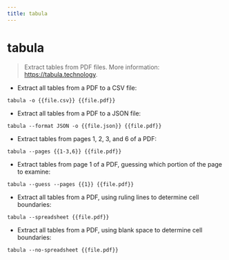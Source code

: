 ```yaml
---
title: tabula
---
```

# tabula

> Extract tables from PDF files.
> More information: <https://tabula.technology>.

- Extract all tables from a PDF to a CSV file:

`tabula -o {{file.csv}} {{file.pdf}}`

- Extract all tables from a PDF to a JSON file:

`tabula --format JSON -o {{file.json}} {{file.pdf}}`

- Extract tables from pages 1, 2, 3, and 6 of a PDF:

`tabula --pages {{1-3,6}} {{file.pdf}}`

- Extract tables from page 1 of a PDF, guessing which portion of the page to examine:

`tabula --guess --pages {{1}} {{file.pdf}}`

- Extract all tables from a PDF, using ruling lines to determine cell boundaries:

`tabula --spreadsheet {{file.pdf}}`

- Extract all tables from a PDF, using blank space to determine cell boundaries:

`tabula --no-spreadsheet {{file.pdf}}`
